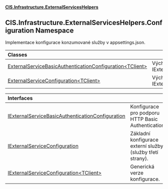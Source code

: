 #### [CIS.Infrastructure.ExternalServicesHelpers](index.md 'index')

## CIS.Infrastructure.ExternalServicesHelpers.Configuration Namespace

Implementace konfigurace konzumované služby v appsettings.json.

| Classes | |
| :--- | :--- |
| [ExternalServiceBasicAuthenticationConfiguration&lt;TClient&gt;](CIS.Infrastructure.ExternalServicesHelpers.Configuration.ExternalServiceBasicAuthenticationConfiguration_TClient_.md 'CIS.Infrastructure.ExternalServicesHelpers.Configuration.ExternalServiceBasicAuthenticationConfiguration<TClient>') | Výchozí implementace IExternalServiceBasicAuthenticationConfiguration |
| [ExternalServiceConfiguration&lt;TClient&gt;](CIS.Infrastructure.ExternalServicesHelpers.Configuration.ExternalServiceConfiguration_TClient_.md 'CIS.Infrastructure.ExternalServicesHelpers.Configuration.ExternalServiceConfiguration<TClient>') | Výchozí implementace IExternalServiceConfiguration. |

| Interfaces | |
| :--- | :--- |
| [IExternalServiceBasicAuthenticationConfiguration](CIS.Infrastructure.ExternalServicesHelpers.Configuration.IExternalServiceBasicAuthenticationConfiguration.md 'CIS.Infrastructure.ExternalServicesHelpers.Configuration.IExternalServiceBasicAuthenticationConfiguration') | Konfigurace pro podporu HTTP Basic Authentication. |
| [IExternalServiceConfiguration](CIS.Infrastructure.ExternalServicesHelpers.Configuration.IExternalServiceConfiguration.md 'CIS.Infrastructure.ExternalServicesHelpers.Configuration.IExternalServiceConfiguration') | Základní konfigurace externí služby (služby třetí strany). |
| [IExternalServiceConfiguration&lt;TClient&gt;](CIS.Infrastructure.ExternalServicesHelpers.Configuration.IExternalServiceConfiguration_TClient_.md 'CIS.Infrastructure.ExternalServicesHelpers.Configuration.IExternalServiceConfiguration<TClient>') | Generická verze konfigurace. |
